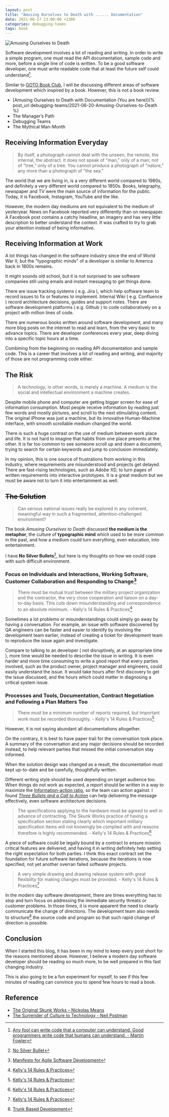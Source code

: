 ```yaml
---
layout: post
title: "Amusing Ourselves to Death with ...... Documentation"
date: 2021-06-27 23:00:00 +1300
categories: debugging-teams
tags: book
---
```


![Amusing Ourselves to Death](/assets/book/amusing-ourselves-to-death.jpg)

Software development involves a lot of reading and writing. In order to write a simple program, one must read the API documentation, sample code and more, before a single line of code is written. To be a good software developer, one must write readable code that at least the future self could understand[^1].

Similar to [GOTO Book Club](https://www.youtube.com/playlist?list=PLEx5khR4g7PJbSLmADahf0LOpTLifiCra), I will be discussing different areas of software development which inspired by a book. However, this is not a book review.

- [Amusing Ourselves to Death with Documentation (You are here)](% post_url debugging-teams/2021-06-20-Amusing-Ourselves-to-Death %)
- The Manager’s Path
- Debugging Teams
- The Mythical Man-Month

## Receiving Information Everyday

> By itself, a photograph cannot deal with the unseen, the remote, the internal, the abstract. It does not speak of "man," only of a man; not of "tree," only of a tree. You cannot produce a photograph of "nature," any more than a photograph of "the sea."

The world that we are living in, is a very different world compared to 1980s, and definitely a very different world compared to 1850s. Books, telegraphy, newspaper and TV were the main source of information for the public. Today, it is Facebook, Instagram, YouTube and the like.

However, the modern day mediums are not equivalent to the medium of yesteryear. News on Facebook reported very differently than on newspaper. A Facebook post contains a catchy headline, an imagery and has very little description to better understand the context. It was crafted to try to grab your attention instead of being informative.

## Receiving Information at Work

A lot things has changed in the software industry since the end of World War II, but the "typographic minds" of a developer is similar to America back in 1800s remains.

It might sounds old school, but it is not surprised to see software companies still using emails and instant messaging to get things done.

There are issue tracking systems ( e.g. Jira ), which help software team to record issues to fix or features to implement. Internal Wiki ( e.g. Confluence ) record architecture decisions, guides and support notes. There are software development platforms ( e.g. Github ) to code collaboratively on a project with million lines of code.

There are numerous books written around software development, and many more blog posts on the internet to read and learn, from the very basic to advance topics. There are developer conferences every year, deep diving into a specific topic hours at a time.

Combining from the beginning on reading API documentation and sample code. This is a career that involves a lot of reading and writing, and majority of those are not programming code either.

## The Risk

> A technology, in other words, is merely a machine. A medium is the social and intellectual environment a machine creates.

Despite mobile phone and computer are getting bigger screen for ease of information consumption. Most people receive information by reading just few words and mostly pictures, and scroll to the next stimulating content. The original iPhone was just a machine, but its innovative Human-Machine interface, with smooth scrollable medium changed the world.

There is such a huge contrast on the use of medium between work place and life. It is not hard to imagine that habits from one place presents at the other. It is far too common to see someone scroll up and down a document, trying to search for certain keywords and jump to conclusion immediately.

In my opinion, this is one source of frustrations from working in this industry, where requirements are misunderstood and projects get delayed. There are fast-rising technologies, such as Adobe XD, to turn pages of written requirements into interactive prototypes. It is a great medium but we must be aware not to turn it into entertainment as well.

## ~~The Solution~~

> Can serious national issues really be explored in any coherent, meaningful way in such a fragmented, attention-challenged environment?

The book *Amusing Ourselves to Death* discussed **the medium is the metaphor**, the culture of **typographic mind** which used to be more common in the past, and how a medium could turn everything, even education, into entertainment.

I have **No Silver Bullets**[^2], but here is my thoughts on how we could cope with such difficult environment.

### Focus on **Individuals and Interactions**, **Working Software**, **Customer Collaboration** and **Responding to Change**[^3]

> There must be mutual trust between the military project organization and the contractor, the very close cooperation and liaison on a day-to-day basis. This cuts down misunderstanding and correspondence to an absolute minimum. - Kelly's 14 Rules & Practices[^4]

Sometimes a lot problems or misunderstandings could simply go away by having a conversation. For example, an issue with software discovered by QA engineers can be faster and easier to identify by involving the development team earlier, instead of creating a ticket for development team to reproduce the issue again and investigate.

Compare to talking to an developer ( not disruptively, at an appropriate time ), more time would be needed to describe the issue in writing. It is even harder and more time consuming to write a good report that every parties involved, such as the product owner, project manager and engineers, could easily understand the issue. It would take hours after first discovery to get the issue discussed, and the hours which could matter in diagnosing a critical system issue.

### **Processes and Tools**, **Documentation**, **Contract Negotiation** and **Following a Plan** Matters Too

> There must be a minimum number of reports required, but important work must be recorded thoroughly. - Kelly's 14 Rules & Practices[^4]

However, it is not saying abundant all documentations altogether.

On the contrary, it is best to have paper trail for the conversation took place. A summary of the conversation and any major decisions should be recorded instead, to help relevant parties that missed the initial conversation stay informed.

When the solution design was changed as a result, the documentation must kept up-to-date and be carefully, thoughtfully written.

Different writing style should be used depending on target audience too. When things do not work as expected, a report should be written in a way to maximize the [Information-action ratio](https://en.wikipedia.org/wiki/Information%E2%80%93action_ratio), so the team can action against. I found [_Three Bullets and a Call to Action_](https://therealfitz.medium.com/how-to-ask-a-busy-executive-for-anything-e40291ebf066) can help delivering the message effectively, even software architecture decisions.

> The specifications applying to the hardware must be agreed to well in advance of contracting. The Skunk Works practice of having a specification section stating clearly which important military specification items will not knowingly be complied with and reasons therefore is highly recommended. - Kelly's 14 Rules & Practices[^4]

A piece of software could be legally bound by a contract to ensure mission critical features are delivered, and having it in writing definitely help setting the right expectation for both parties. I think this exact contract set the foundation for future software iterations, because the iterations is now specified, not yet another overran failed software projects.

> A very simple drawing and drawing release system with great flexibility for making changes must be provided. - Kelly's 14 Rules & Practices[^4]

In the modern day software development, there are times everything has to stop and turn focus on addressing the immediate security threats or customer problems. In those times, it is more apparent the need to clearly communicate the change of directions. The development team also needs to structure[^5] the source code and program so that such rapid change of direction is possible.

## Conclusion

When I started this blog, it has been in my mind to keep every post short for the reasons mentioned above. However, I believe a modern day software developer should be reading so much more, to be well prepared in this fast changing industry.

This is also going to be a fun experiment for myself, to see if this few minutes of reading can convince you to spend few hours to read a book.

## Reference

[^1]: [Any fool can write code that a computer can understand. Good programmers write code that humans can understand. - Martin Fowler](https://en.wikiquote.org/wiki/Martin_Fowler)
[^2]: [No Silver Bullet](https://en.wikipedia.org/wiki/No_Silver_Bullet)
[^3]: [Manifesto for Agile Software Development](https://agilemanifesto.org/)
[^4]: [Kelly's 14 Rules & Practices](https://www.lockheedmartin.com/en-us/who-we-are/business-areas/aeronautics/skunkworks/kelly-14-rules.html)
[^5]: [Trunk Based Development](https://trunkbaseddevelopment.com/)

- [The Original Skunk Works – Nickolas Means](https://youtu.be/pL3Yzjk5R4M)
- [The Surrender of Culture to Technology - Neil Postman](https://www.youtube.com/watch?v=hlrv7DIHllE)
